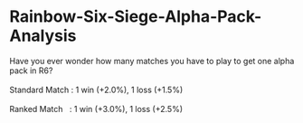 # Rainbow-Six-Siege-Alpha-Pack-Analysis
Have you ever wonder how many matches you have to play to get one alpha pack in R6? <br /><br />
Standard Match : 1 win (+2.0%), 1 loss (+1.5%) <br /><br />
Ranked Match &nbsp;&nbsp;: 1 win (+3.0%), 1 loss (+2.5%) <br /><br />
